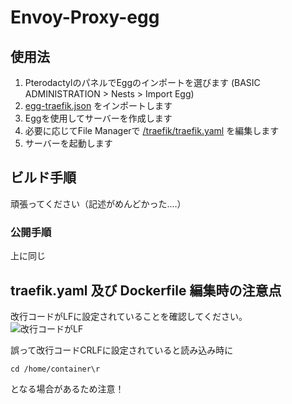 # Envoy-Proxy-egg
## 使用法
1. PterodactylのパネルでEggのインポートを選びます (BASIC ADMINISTRATION > Nests > Import Egg)
2. [egg-traefik.json](/egg-traefik.json) をインポートします
3. Eggを使用してサーバーを作成します
4. 必要に応じてFile Managerで [/traefik/traefik.yaml](/traefik/traefik.yaml) を編集します
5. サーバーを起動します

## ビルド手順
頑張ってください（記述がめんどかった....）

### 公開手順
上に同じ
## traefik.yaml 及び Dockerfile 編集時の注意点

改行コードがLFに設定されていることを確認してください。  
![改行コードがLF](https://i.gyazo.com/b6b16545db760b583d458a94e29c273a.png)  

誤って改行コードCRLFに設定されていると読み込み時に
```
cd /home/container\r
```
となる場合があるため注意！
